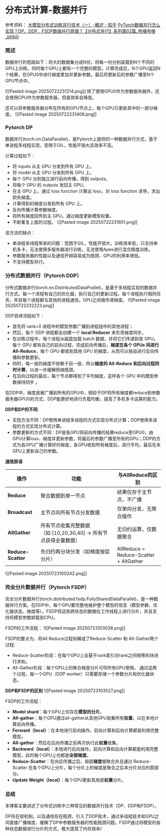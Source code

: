 # 分布式计算-数据并行

参考资料：
[大模型分布式训练并行技术（一）-概述 - 知乎](https://zhuanlan.zhihu.com/p/598714869)
[PyTorch数据并行怎么实现？DP、DDP、FSDP数据并行原理？【分布式并行】系列第02篇_哔哩哔哩_bilibili](https://www.bilibili.com/video/BV1JK411S7gL?spm_id_from=333.788.videopod.sections&vd_source=e3f840dae549a0bdcc08b0ec98f731eb)
### 简述
数据并行的思路如下：将大的数据集分成N份，将每一份分别装载到N个不同的GPU上训练。同时每个GPU上都有一个完整的模型。计算完成后，N个GPU返回N个结果，在GPU0中进行梯度累加并更新参数。最后将更新后的参数广播至N个GPU节点中。

![[Pasted image 20250722231214.png]]
除了使用GPU0作为参数服务器外，还会使用CPU作为参数服务器，但是效率会降低。

还可以将参数服务器分布在所有的GPU节点上，每个GPU只更新其中的一部分梯度。
![[Pasted image 20250722231409.png]]

### Pytorch DP
数据并行(torch.nn.DataParallel)，是Pytorch上提供的一种数据并行方式，基于单进程多线程实现，受限于GIL，性能开销大且效率不高。

计算过程如下：
- 将 inputs 从主 GPU 分发到所有 GPU 上。
- 将 model 从主 GPU 分发到所有 GPU 上。
- 每个 GPU 分别独立进行前向传播，得到 outputs。
- 将每个 GPU 的 outputs 发回主 GPU。
- 在主 GPU 上，通过 loss function 计算出 loss，对 loss function 求导，求出损失梯度。
- 计算得到的梯度分发到所有 GPU 上。
- 反向传播计算参数梯度。
- 将所有梯度回传到主 GPU，通过梯度更新模型权重。
- 不断重复上面的过程。
![[Pasted image 20250722231651.png]]

该方法的缺点：
- 单进程多线程带来的问题：受困于GIL，性能开销大，训练效率低，只支持单机多卡，无法使用多服务器进行训练，无法使用Apex进行混合精度训练。
- 参数服务器的性能以及通信开销容易成为瓶颈，GPU的利用率很低。
- 不支持模型并行。

### 分布式数据并行（Pytorch DDP）
分布式数据并行(torch.nn.DistributedDataPrallel)，是基于多线程实现的数据并行方式。每一个进程有自己的优化器，执行自己的更新过程。每个进程执行相同任务，并且每个进程都与其他的进程通信。GPU之间值传递梯度。
![[Pasted image 20250722232223.png]]

DDP具体流程如下：
- 首先将 rank=0 进程中的模型参数广播到进程组中的其他进程；
- 然后，每个 DDP 进程都会创建一个 **local Reducer** 来负责梯度同步。
- 在训练过程中，每个进程从磁盘加载 batch 数据，并将它们传递到其 GPU。每个 GPU 都有自己的前向过程，完成前向传播后，**梯度在各个 GPUs 间进行 All-Reduce**，每个 GPU 都收到其他 GPU 的梯度，从而可以独自进行反向传播和参数更新。
- 同时，每一层的梯度不依赖于前一层，所以**梯度的 All-Reduce 和后向过程同时计算**，以进一步缓解网络瓶颈。
- 在后向过程的最后，每个节点都得到了平均梯度，这样各个 GPU 中的模型参数保持同步 。

在DDP中，梯度是被广播到所有的GPU中，相较于DP将所有梯度都reduce到参数服务器GPU0的方式，DDP能更好地进行负载均衡，提高了多机多卡运算的能力。

**DDP和DP的不同**:
- 实现方法不同：DP使用单进程多线程的方式实现分布式计算；DDP使用多进程的方式实现分布式计算。
- 参数更新的方式不同：DP是各GPU将前向传播的结果reduce至GPU0，由GPU计算loss、梯度并更新参数，将最后的参数广播至所有的GPU；DDP的方式为各GPU广播计算好的梯度，各GPU收到所有梯度后，进行平均，最后在本GPU上更新自己的参数。


**通信原语**

| ​**操作**​             | ​**功能**​                                 | ​**与AllReduce的区别**​                    |
| -------------------- | ---------------------------------------- | -------------------------------------- |
| ​**Reduce**​         | 聚合数据到单一节点                                | 结果仅存于主节点，不广播                           |
| ​**Broadcast**​      | 主节点向所有节点分发数据                             | 仅单向分发，无聚合操作                            |
| ​**AllGather**​      | 所有节点收集完整数据（如 [10,20,30,40] → 所有节点获得全量数据） | 无归约运算，仅数据聚合                            |
| ​**Reduce-Scatter**​ | 先归约再分块分发（如梯度按层分片）                        | AllReduce = Reduce-Scatter + AllGather |
![[Pasted image 20250723100242.png]]
### 完全分片数据并行（Pytorch FSDP）
完全分片数据并行(torch.distributed.fsdp.FullySharedDataParallel)，是一种数据并行方案。在DDP中，每个GPU要完整地维护整个模型的信息（模型参数、优化器状态、梯度等）。FSDP将这些跨状态的数据在工作线程上进行分片，并且支持将模型参数卸载到CPU。

FSDP的工作流程：
![[Pasted image 20250723103038.png]]

FSDP的要点为，将All Reduce过程拆解成了Reduce-Scatter 和 All-Gather两个过程:
- Reduce-Scatter阶段：在每个GPU上会基于rank索引对rank之间相等的块进行求和。
- All-Gather阶段：每个GPU上的聚合梯度分片可供所有GPU使用。
通过这两个过程，每一个GPU（DDP worker）只需要存储一个参数分片和优化器状态。

**DDP和FSDP的区别**
![[Pasted image 20250723103527.png]]

FSDP的工作流程：
- **Model shard**：每个GPU上仅存在**模型的分片**。
- **All-gather**：每个GPU通过all-gather从其他GPU收集所有**权重**，以在本地计算前向传播。
- **Forward（local）**：在本地进行前向操作。前向计算和后向计算都是利用完整模型。
- **All-gather**：然后在后向传播之前再次执行此**权重**收集。
- **Backward（local）**：本地进行后向操作。前向计算和后向计算都是利用完整模型，此时每个GPU上也都是**全部梯度**。
- **Reduce-Scatter**：在向后传播之后，局部**梯度**被聚合并且通过 Reduce-Scatter 在各个GPU上分片，每个分片上的梯度是聚合之后本分片对应的那部分。
- **Update Weight（local）**：每个GPU更新其局部**权重**分片。

### 总结
本博客主要讲述了分布式训练中三种常见的数据并行技术（DP、DDP和FSDP）。

DP存在锁机制，以及通信存在瓶颈，引入了DDP技术，通过多线程技术和GPU之间直接广播梯度，缓解了DP中参数服务器的性能瓶颈问题。FSDP通过将模型的各种状态数据进行分片的方式，极大提高了内存效率/